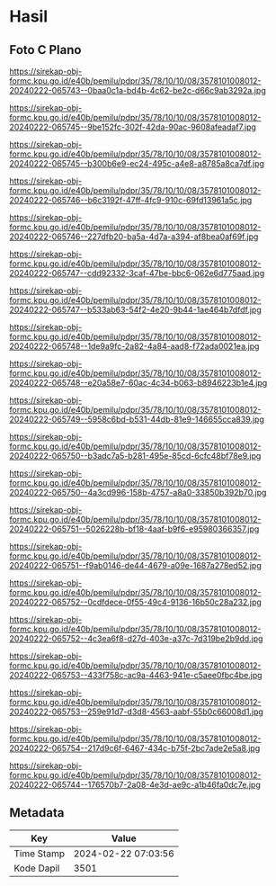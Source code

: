 # Hasil

## Foto C Plano

https://sirekap-obj-formc.kpu.go.id/e40b/pemilu/pdpr/35/78/10/10/08/3578101008012-20240222-065743--0baa0c1a-bd4b-4c62-be2c-d66c9ab3292a.jpg

https://sirekap-obj-formc.kpu.go.id/e40b/pemilu/pdpr/35/78/10/10/08/3578101008012-20240222-065745--9be152fc-302f-42da-90ac-9608afeadaf7.jpg

https://sirekap-obj-formc.kpu.go.id/e40b/pemilu/pdpr/35/78/10/10/08/3578101008012-20240222-065745--b300b6e9-ec24-495c-a4e8-a8785a8ca7df.jpg

https://sirekap-obj-formc.kpu.go.id/e40b/pemilu/pdpr/35/78/10/10/08/3578101008012-20240222-065746--b6c3192f-47ff-4fc9-910c-69fd13961a5c.jpg

https://sirekap-obj-formc.kpu.go.id/e40b/pemilu/pdpr/35/78/10/10/08/3578101008012-20240222-065746--227dfb20-ba5a-4d7a-a394-af8bea0af69f.jpg

https://sirekap-obj-formc.kpu.go.id/e40b/pemilu/pdpr/35/78/10/10/08/3578101008012-20240222-065747--cdd92332-3caf-47be-bbc6-062e6d775aad.jpg

https://sirekap-obj-formc.kpu.go.id/e40b/pemilu/pdpr/35/78/10/10/08/3578101008012-20240222-065747--b533ab63-54f2-4e20-9b44-1ae464b7dfdf.jpg

https://sirekap-obj-formc.kpu.go.id/e40b/pemilu/pdpr/35/78/10/10/08/3578101008012-20240222-065748--1de9a9fc-2a82-4a84-aad8-f72ada0021ea.jpg

https://sirekap-obj-formc.kpu.go.id/e40b/pemilu/pdpr/35/78/10/10/08/3578101008012-20240222-065748--e20a58e7-60ac-4c34-b063-b8946223b1e4.jpg

https://sirekap-obj-formc.kpu.go.id/e40b/pemilu/pdpr/35/78/10/10/08/3578101008012-20240222-065749--5958c6bd-b531-44db-81e9-146655cca839.jpg

https://sirekap-obj-formc.kpu.go.id/e40b/pemilu/pdpr/35/78/10/10/08/3578101008012-20240222-065750--b3adc7a5-b281-495e-85cd-6cfc48bf78e9.jpg

https://sirekap-obj-formc.kpu.go.id/e40b/pemilu/pdpr/35/78/10/10/08/3578101008012-20240222-065750--4a3cd996-158b-4757-a8a0-33850b392b70.jpg

https://sirekap-obj-formc.kpu.go.id/e40b/pemilu/pdpr/35/78/10/10/08/3578101008012-20240222-065751--5026228b-bf18-4aaf-b9f6-e95980366357.jpg

https://sirekap-obj-formc.kpu.go.id/e40b/pemilu/pdpr/35/78/10/10/08/3578101008012-20240222-065751--f9ab0146-de44-4679-a09e-1687a278ed52.jpg

https://sirekap-obj-formc.kpu.go.id/e40b/pemilu/pdpr/35/78/10/10/08/3578101008012-20240222-065752--0cdfdece-0f55-49c4-9136-16b50c28a232.jpg

https://sirekap-obj-formc.kpu.go.id/e40b/pemilu/pdpr/35/78/10/10/08/3578101008012-20240222-065752--4c3ea6f8-d27d-403e-a37c-7d319be2b9dd.jpg

https://sirekap-obj-formc.kpu.go.id/e40b/pemilu/pdpr/35/78/10/10/08/3578101008012-20240222-065753--433f758c-ac9a-4463-941e-c5aee0fbc4be.jpg

https://sirekap-obj-formc.kpu.go.id/e40b/pemilu/pdpr/35/78/10/10/08/3578101008012-20240222-065753--259e91d7-d3d8-4563-aabf-55b0c66008d1.jpg

https://sirekap-obj-formc.kpu.go.id/e40b/pemilu/pdpr/35/78/10/10/08/3578101008012-20240222-065754--217d9c6f-6467-434c-b75f-2bc7ade2e5a8.jpg

https://sirekap-obj-formc.kpu.go.id/e40b/pemilu/pdpr/35/78/10/10/08/3578101008012-20240222-065744--176570b7-2a08-4e3d-ae9c-a1b46fa0dc7e.jpg


## Metadata

| Key        | Value               |
| ---------- | ------------------- |
| Time Stamp | 2024-02-22 07:03:56 |
| Kode Dapil | 3501                |



